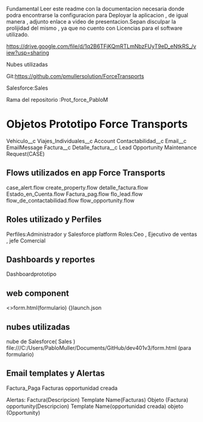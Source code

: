 Fundamental Leer este readme con la documentacion necesaria donde podra encontrarse la configuracion para Deployar la aplicacion , de igual manera , adjunto enlace a 
video de presentacion.Sepan disculpar la prolijidad del mismo , ya que no cuento con Licencias para el software utilizado.

https://drive.google.com/file/d/1q2B6TFjKQmRTLmNbzFUyT9eD_eNtkRS_/view?usp=sharing

Nubes utilizadas 

Git:https://github.com/pmullersolution/ForceTransports

Salesforce:Sales

Rama del repositorio :Prot_force_PabloM


# Objetos Prototipo Force Transports
Vehiculo__c
Viajes_Individuales__c
Account
Contactabilidad__c
Email__c
EmailMessage
Factura__c
Detalle_factura__c
Lead
Opportunity
Maintenance Request(CASE)


## Flows utilizados en app Force Transports
 case_alert.flow
 create_property.flow
 detalle_factura.flow
 Estado_en_Cuenta.flow
 Factura_pag.flow
 flo_lead.flow
 flow_de_contactabilidad.flow
 flow_opportunity.flow


## Roles utilizado y Perfiles 

Perfiles:Administrador y Salesforce platform
Roles:Ceo , Ejecutivo de ventas , jefe Comercial


## Dashboards y reportes
Dashboardprototipo

## web component
<>form.html(formulario)
{}launch.json

## nubes utilizadas 
nube de Salesforce( Sales )
file:///C:/Users/PabloMuller/Documents/GitHub/dev401v3/form.html (para formulario)

## Email templates y Alertas
Factura_Paga
Facturas
opportunidad creada

Alertas: 	Factura(Descripcion) 	Template Name(Facturas)	Objeto (Factura)
            opportunity(Descripcion) Template Name(opportunidad creada) objeto (Opportunity)
